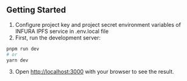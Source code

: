 ## Getting Started

1) Configure project key and project secret environment variables of INFURA IPFS service in .env.local file
2) First, run the development server:

```bash
pnpm run dev
# or
yarn dev
```

3) Open [http://localhost:3000](http://localhost:3000) with your browser to see the result.
